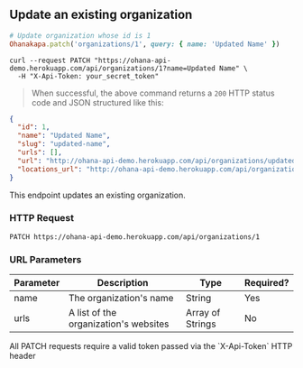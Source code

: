 ## Update an existing organization

```ruby
# Update organization whose id is 1
Ohanakapa.patch('organizations/1', query: { name: 'Updated Name' })
```

```shell
curl --request PATCH "https://ohana-api-demo.herokuapp.com/api/organizations/1?name=Updated Name" \
  -H "X-Api-Token: your_secret_token"
```

> When successful, the above command returns a `200` HTTP status code and JSON
> structured like this:

```json
{
  "id": 1,
  "name": "Updated Name",
  "slug": "updated-name",
  "urls": [],
  "url": "http://ohana-api-demo.herokuapp.com/api/organizations/updated-name",
  "locations_url": "http://ohana-api-demo.herokuapp.com/api/organizations/updated-name/locations"
}
```

This endpoint updates an existing organization.

### HTTP Request

`PATCH https://ohana-api-demo.herokuapp.com/api/organizations/1`

### URL Parameters

Parameter | Description | Type | Required?
--------- | ----------- | ---- | ---------
name | The organization's name | String | Yes
urls | A list of the organization's websites | Array of Strings | No

<aside class="warning">All PATCH requests require a valid token passed via the
`X-Api-Token` HTTP header</aside>
